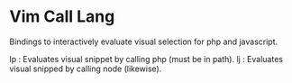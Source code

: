 # Vim Call Lang

Bindings to interactively evaluate visual selection for php and javascript.


<leader>lp  : Evaluates visual snippet by calling php (must be in path).
<leader>lj  : Evaluates visual snipped by calling node (likewise).
